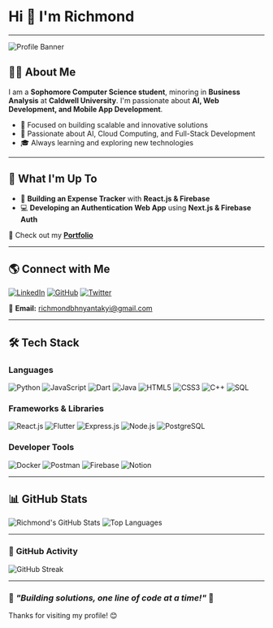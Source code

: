 # Hi 👋 I'm **Richmond**

---


![Profile Banner]([https://source.unsplash.com/featured/?technology,programming](https://unsplash.com/photos/a-close-up-of-a-computer-screen-with-a-lot-of-text-on-it-dwigDz0t6TY))



## 🧑‍💻 **About Me**

I am a **Sophomore Computer Science student**, minoring in **Business Analysis** at **Caldwell University**. I'm passionate about **AI, Web Development, and Mobile App Development**.

- 🎯 Focused on building scalable and innovative solutions
- 🚀 Passionate about AI, Cloud Computing, and Full-Stack Development
- 🎓 Always learning and exploring new technologies

---

## 🚀 **What I'm Up To**
- 🌱 **Building an Expense Tracker** with **React.js & Firebase**
- 💻 **Developing an Authentication Web App** using **Next.js & Firebase Auth**

🔗 Check out my **[Portfolio](your-portfolio-link)**

---

## 🌎 **Connect with Me**
[![LinkedIn](https://img.shields.io/badge/LinkedIn-Connect-blue?style=for-the-badge&logo=linkedin)](your-linkedin-link)
[![GitHub](https://img.shields.io/badge/GitHub-Follow-black?style=for-the-badge&logo=github)](https://github.com/richmond003)
[![Twitter](https://img.shields.io/badge/Twitter-Follow-blue?style=for-the-badge&logo=twitter)](your-twitter-link)

📧 **Email:** [richmondbhnyantakyi@gmail.com](mailto:richmndbhnyantakyi@gmail.com)

---

## 🛠️ **Tech Stack**

### **Languages**
![Python](https://img.shields.io/badge/Python-3776AB?style=for-the-badge&logo=python&logoColor=white)
![JavaScript](https://img.shields.io/badge/JavaScript-F7DF1E?style=for-the-badge&logo=javascript&logoColor=black)
![Dart](https://img.shields.io/badge/Dart-0175C2?style=for-the-badge&logo=dart&logoColor=white)
![Java](https://img.shields.io/badge/Java-007396?style=for-the-badge&logo=java&logoColor=white)
![HTML5](https://img.shields.io/badge/HTML5-E34F26?style=for-the-badge&logo=html5&logoColor=white)
![CSS3](https://img.shields.io/badge/CSS3-1572B6?style=for-the-badge&logo=css3&logoColor=white)
![C++](https://img.shields.io/badge/C++-00599C?style=for-the-badge&logo=c%2B%2B&logoColor=white)
![SQL](https://img.shields.io/badge/SQL-4479A1?style=for-the-badge&logo=postgresql&logoColor=white)

### **Frameworks & Libraries**
![React.js](https://img.shields.io/badge/React-61DAFB?style=for-the-badge&logo=react&logoColor=black)
![Flutter](https://img.shields.io/badge/Flutter-02569B?style=for-the-badge&logo=flutter&logoColor=white)
![Express.js](https://img.shields.io/badge/Express.js-000000?style=for-the-badge&logo=express&logoColor=white)
![Node.js](https://img.shields.io/badge/Node.js-339933?style=for-the-badge&logo=node.js&logoColor=white)
![PostgreSQL](https://img.shields.io/badge/PostgreSQL-336791?style=for-the-badge&logo=postgresql&logoColor=white)

### **Developer Tools**
![Docker](https://img.shields.io/badge/Docker-2496ED?style=for-the-badge&logo=docker&logoColor=white)
![Postman](https://img.shields.io/badge/Postman-FF6C37?style=for-the-badge&logo=postman&logoColor=white)
![Firebase](https://img.shields.io/badge/Firebase-FFCA28?style=for-the-badge&logo=firebase&logoColor=black)
![Notion](https://img.shields.io/badge/Notion-000000?style=for-the-badge&logo=notion&logoColor=white)

---

## 📊 **GitHub Stats**
![Richmond's GitHub Stats](https://github-readme-stats.vercel.app/api?username=richmond003&show_icons=true&theme=radical)
![Top Languages](https://github-readme-stats.vercel.app/api/top-langs/?username=richmond003&layout=compact&theme=radical)

---

### 🎨 **GitHub Activity**
![GitHub Streak](https://github-readme-streak-stats.herokuapp.com/?user=richmond003&theme=radical)

---

### 🚀 *"Building solutions, one line of code at a time!"* 🚀

Thanks for visiting my profile! 😊

